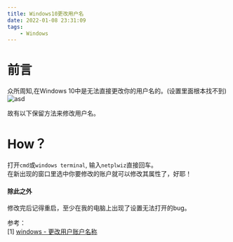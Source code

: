 ```yaml
---
title: Windows10更改用户名
date: 2022-01-08 23:31:09
tags: 
    - Windows
---
```


# 前言

众所周知,在Windows 10中是无法直接更改你的用户名的。(设置里面根本找不到)
![asd](setttingsofuseraccount.png)

故有以下保留方法来修改用户名。

# How？

打开`cmd`或`windows terminal`, 输入`netplwiz`直接回车。  
在新出现的窗口里选中你要修改的账户就可以修改其属性了，好耶！

#### 除此之外

修改完后记得重启，至少在我的电脑上出现了设置无法打开的bug。

参考：  
[1] [windows - 更改用户账户名称](https://blog.csdn.net/weixin_44198965/article/details/115689689)


